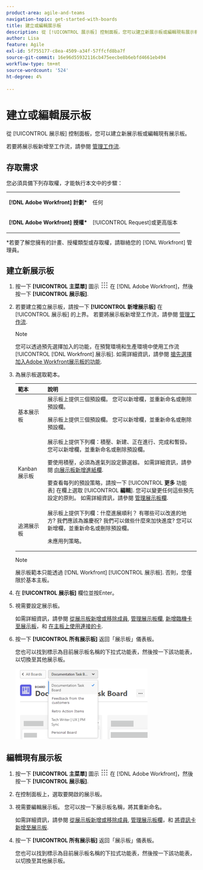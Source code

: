 ```yaml
---
product-area: agile-and-teams
navigation-topic: get-started-with-boards
title: 建立或編輯展示板
description: 從 [!UICONTROL 展示板] 控制面板，您可以建立新展示板或編輯現有展示板。
author: Lisa
feature: Agile
exl-id: 5f755177-c8ea-4509-a34f-57ffcfd8ba7f
source-git-commit: 16e96d55932116cb475eecbe8b6ebfd4661eb494
workflow-type: tm+mt
source-wordcount: '524'
ht-degree: 4%

---
```


# 建立或編輯展示板

從 [!UICONTROL 展示板] 控制面板，您可以建立新展示板或編輯現有展示板。

若要將展示板新增至工作流，請參閱 [管理工作流](/help/quicksilver/agile/use-boards-agile-planning-tools/manage-collections.md).

## 存取需求

您必須具備下列存取權，才能執行本文中的步驟：

<table style="table-layout:auto"> 
 <col> 
 <col> 
 <tbody> 
  <tr> 
   <td role="rowheader"><strong>[!DNL Adobe Workfront] 計劃*</strong></td> 
   <td> <p>任何</p> </td> 
  </tr> 
  <tr> 
   <td role="rowheader"><strong>[!DNL Adobe Workfront] 授權*</strong></td> 
   <td> <p>[!UICONTROL Request]或更高版本</p> </td> 
  </tr> 
 </tbody> 
</table>

&#42;若要了解您擁有的計畫、授權類型或存取權，請聯絡您的 [!DNL Workfront] 管理員。

## 建立新展示板

1. 按一下 **[!UICONTROL 主菜單]** 圖示 ![](assets/main-menu-icon.png) 在 [!DNL Adobe Workfront]，然後按一下 **[!UICONTROL 展示板]**.
1. 若要建立獨立展示板，請按一下 **[!UICONTROL 新增展示板]** 在 [!UICONTROL 展示板] 的上界。 若要將展示板新增至工作流，請參閱 [管理工作流](/help/quicksilver/agile/use-boards-agile-planning-tools/manage-collections.md).

   >[!NOTE]
   >
   >您可以透過預先選擇加入的功能，在預覽環境和生產環境中使用工作流 [!UICONTROL [!DNL Workfront] 展示板]. 如需詳細資訊，請參閱 [搶先選擇加入Adobe Workfront展示板的功能](/help/quicksilver/agile/get-started-with-boards/boards-early-feature-opt-in.md).

1. 為展示板選取範本。

   | 範本 | 說明 |
   |---------|----------|
   | 基本展示板 | 展示板上提供三個預設欄。 您可以新增欄，並重新命名或刪除預設欄。 <p>展示板上提供三個預設欄。 您可以新增欄，並重新命名或刪除預設欄。 |
   | Kanban 展示板 | 展示板上提供下列欄：積壓、新建、正在進行、完成和暫掛。 您可以新增欄，並重新命名或刪除預設欄。<p>要使用積壓，必須為進氣列設定篩選器。 如需詳細資訊，請參閱 [向展示板新增進紙欄](/help/quicksilver/agile/use-boards-agile-planning-tools/add-intake-column-to-board.md). <p>要查看每列的預設策略，請按一下 [!UICONTROL **更多** 功能表] 在欄上選取 [!UICONTROL **編輯**]. 您可以變更任何這些預先設定的原則。 如需詳細資訊，請參閱 [管理展示板欄](/help/quicksilver/agile/get-started-with-boards/manage-board-columns.md). |
   | 追溯展示板 | 展示板上提供下列欄：什麼進展順利？ 有哪些可以改進的地方? 我們應該為誰慶祝? 我們可以做些什麼來加快進度? 您可以新增欄，並重新命名或刪除預設欄。 <p>未應用列策略。 |

   >[!NOTE]
   >
   > 展示板範本只能透過 [!DNL Workfront] [!UICONTROL 展示板]. 否則，您僅限於基本主板。

1. 在 **[!UICONTROL 展示板]** 欄位並按Enter。
1. 視需要設定展示板。

   如需詳細資訊，請參閱 [從展示板新增或移除成員](../../agile/get-started-with-boards/add-members-to-board.md), [管理展示板欄](../../agile/get-started-with-boards/manage-board-columns.md), [新增臨機卡至展示板](../../agile/get-started-with-boards/add-card-to-board.md)，和 [在主板上使用連接的卡](/help/quicksilver/agile/get-started-with-boards/connected-cards.md).

1. 按一下 **[!UICONTROL 所有展示板]** 返回「展示板」儀表板。

   您也可以找到標示為目前展示板名稱的下拉式功能表，然後按一下該功能表，以切換至其他展示板。

   ![展示板清單](assets/boards-button-list-of-boards-350x188.png)

## 編輯現有展示板

1. 按一下 **[!UICONTROL 主菜單]** 圖示 ![](assets/main-menu-icon.png) 在 [!DNL Adobe Workfront]，然後按一下 **[!UICONTROL 展示板]**.
1. 在控制面板上，選取要開啟的展示板。
1. 視需要編輯展示板。 您可以按一下展示板名稱，將其重新命名。

   如需詳細資訊，請參閱 [從展示板新增或移除成員](../../agile/get-started-with-boards/add-members-to-board.md), [管理展示板欄](../../agile/get-started-with-boards/manage-board-columns.md)，和 [將資訊卡新增至展示板](../../agile/get-started-with-boards/add-card-to-board.md).

1. 按一下 **[!UICONTROL 所有展示板]** 返回「展示板」儀表板。

   您也可以找到標示為目前展示板名稱的下拉式功能表，然後按一下該功能表，以切換至其他展示板。
